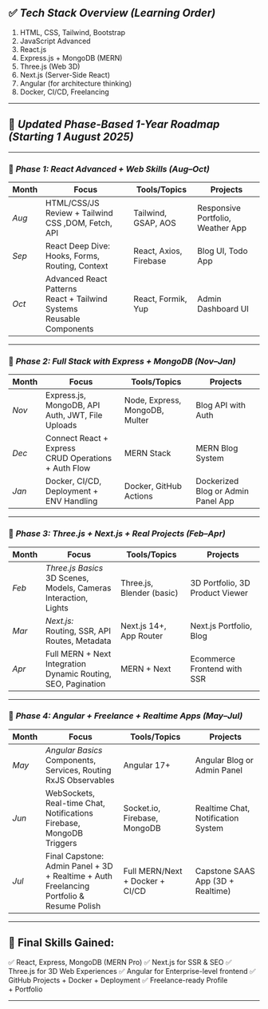 ## ✅ *Tech Stack Overview (Learning Order)*

1. HTML, CSS, Tailwind, Bootstrap
2. JavaScript Advanced
3. React.js
4. Express.js + MongoDB (MERN)
5. Three.js (Web 3D)
6. Next.js (Server-Side React)
7. Angular (for architecture thinking)
8. Docker, CI/CD, Freelancing

---

## 🧭 *Updated Phase-Based 1-Year Roadmap (Starting 1 August 2025)*

---

### 🔹 *Phase 1: React Advanced + Web Skills (Aug–Oct)*

| Month   | Focus                                                                      | Tools/Topics           | Projects                          |
| ------- | -------------------------------------------------------------------------- | ---------------------- | --------------------------------- |
| *Aug* | HTML/CSS/JS Review + Tailwind CSS ,DOM, Fetch, API                       | Tailwind, GSAP, AOS    | Responsive Portfolio, Weather App | ✅
| *Sep* | React Deep Dive:<br>Hooks, Forms, Routing, Context                         | React, Axios, Firebase | Blog UI, Todo App                 |
| *Oct* | Advanced React Patterns<br>React + Tailwind Systems<br>Reusable Components | React, Formik, Yup     | Admin Dashboard UI                |

---

### 🔹 *Phase 2: Full Stack with Express + MongoDB (Nov–Jan)*

| Month   | Focus                                                  | Tools/Topics                   | Projects                           |
| ------- | ------------------------------------------------------ | ------------------------------ | ---------------------------------- |
| *Nov* | Express.js, MongoDB, API Auth, JWT, File Uploads       | Node, Express, MongoDB, Multer | Blog API with Auth                 |
| *Dec* | Connect React + Express<br>CRUD Operations + Auth Flow | MERN Stack                     | MERN Blog System                   |
| *Jan* | Docker, CI/CD, Deployment + ENV Handling               | Docker, GitHub Actions         | Dockerized Blog or Admin Panel App |

---

### 🔹 *Phase 3: Three.js + Next.js + Real Projects (Feb–Apr)*

| Month   | Focus                                                                    | Tools/Topics              | Projects                        |
| ------- | ------------------------------------------------------------------------ | ------------------------- | ------------------------------- |
| *Feb* | *Three.js Basics*<br>3D Scenes, Models, Cameras<br>Interaction, Lights | Three.js, Blender (basic) | 3D Portfolio, 3D Product Viewer |
| *Mar* | *Next.js:*<br>Routing, SSR, API Routes, Metadata                       | Next.js 14+, App Router   | Next.js Portfolio, Blog         |
| *Apr* | Full MERN + Next Integration<br>Dynamic Routing, SEO, Pagination         | MERN + Next               | Ecommerce Frontend with SSR     |

---

### 🔹 *Phase 4: Angular + Freelance + Realtime Apps (May–Jul)*

| Month   | Focus                                                                                          | Tools/Topics                    | Projects                           |
| ------- | ---------------------------------------------------------------------------------------------- | ------------------------------- | ---------------------------------- |
| *May* | *Angular Basics*<br>Components, Services, Routing<br>RxJS Observables                        | Angular 17+                     | Angular Blog or Admin Panel        |
| *Jun* | WebSockets, Real-time Chat, Notifications<br>Firebase, MongoDB Triggers                        | Socket.io, Firebase, MongoDB    | Realtime Chat, Notification System |
| *Jul* | Final Capstone:<br>Admin Panel + 3D + Realtime + Auth<br>Freelancing Portfolio & Resume Polish | Full MERN/Next + Docker + CI/CD | Capstone SAAS App (3D + Realtime)  |

---

## 🎯 Final Skills Gained:

✅ React, Express, MongoDB (MERN Pro)
✅ Next.js for SSR & SEO
✅ Three.js for 3D Web Experiences
✅ Angular for Enterprise-level frontend
✅ GitHub Projects + Docker + Deployment
✅ Freelance-ready Profile + Portfolio

---
